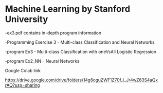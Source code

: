 # Machine Learning by Stanford University

-ex3.pdf contains in-depth program information

-Programming Exercise 3 - Multi-class Classification and Neural Networks

-program Ex3 - Multi-class Classification with oneVsAll Logistic Regression

-program Ex2_NN - Neural Networks

Google Colab link

https://drive.google.com/drive/folders/14g6oguZWF1Z70f_I_Jr4wZ63S4aQxrAQ?usp=sharing
